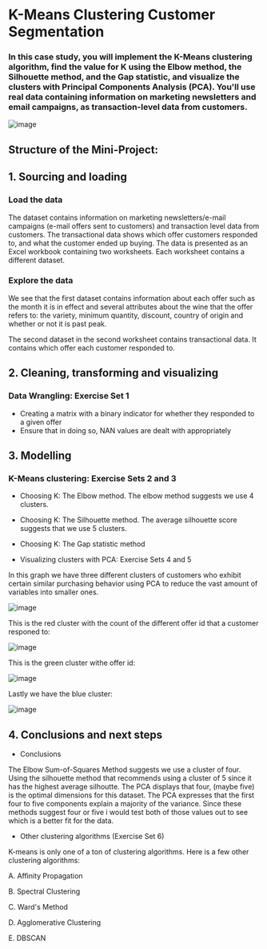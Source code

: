 # K-Means Clustering Customer Segmentation

### In this case study, you will implement the K-Means clustering algorithm, find the value for K using the Elbow method, the Silhouette method, and the Gap statistic, and visualize the clusters with Principal Components Analysis (PCA). You'll use real data containing information on marketing newsletters and email campaigns, as transaction-level data from customers.


![image](https://user-images.githubusercontent.com/86930309/228121420-cf4cdbe6-3116-4dac-81b3-d9a90c8cd234.png)

## Structure of the Mini-Project:

## 1. Sourcing and loading

### Load the data

The dataset contains information on marketing newsletters/e-mail campaigns (e-mail offers sent to customers) and transaction level data from customers. The transactional data shows which offer customers responded to, and what the customer ended up buying. The data is presented as an Excel workbook containing two worksheets. Each worksheet contains a different dataset.

### Explore the data

We see that the first dataset contains information about each offer such as the month it is in effect and several attributes about the wine that the offer refers to: the variety, minimum quantity, discount, country of origin and whether or not it is past peak.

The second dataset in the second worksheet contains transactional data. It contains which offer each customer responded to.

## 2. Cleaning, transforming and visualizing

### Data Wrangling: Exercise Set 1

- Creating a matrix with a binary indicator for whether they responded to a given offer
- Ensure that in doing so, NAN values are dealt with appropriately

## 3. Modelling

### K-Means clustering: Exercise Sets 2 and 3

- Choosing K: The Elbow method. The elbow method suggests we use 4 clusters.

- Choosing K: The Silhouette method. The average silhouette score suggests that we use 5 clusters.

- Choosing K: The Gap statistic method

- Visualizing clusters with PCA: Exercise Sets 4 and 5

In this graph we have three different clusters of customers who exhibit certain similar purchasing behavior using PCA to reduce the vast amount of variables into smaller ones.

![image](https://user-images.githubusercontent.com/86930309/228367832-9ff89d13-86f1-41c3-ae8c-ba610a42159f.png)

This is the red cluster with the count of the different offer id that a customer responed to:

![image](https://user-images.githubusercontent.com/86930309/228368441-db0aff4d-d809-4597-8eeb-1ba85fe26fae.png)

This is the green cluster withe offer id:

![image](https://user-images.githubusercontent.com/86930309/228368516-4cae3d03-ccef-4331-9e40-8a5ae3fcf751.png)

Lastly we have the blue cluster:

![image](https://user-images.githubusercontent.com/86930309/228368544-570b44d4-614a-4713-a453-a040279463cd.png)

## 4. Conclusions and next steps

- Conclusions

The Elbow Sum-of-Squares Method suggests we use a cluster of four. Using the silhouette method that recommends using
a cluster of 5 since it has the highest average silhoutte. The PCA displays that four, (maybe five) is the optimal dimensions for this dataset. The PCA expresses that the first four to five components explain a majority of the variance. Since these methods suggest four or five i would test both of those values out to see which is a better fit for the data.

- Other clustering algorithms (Exercise Set 6)

K-means is only one of a ton of clustering algorithms. Here is a few other clustering algorithms:

A. Affinity Propagation 

B. Spectral Clustering

C. Ward's Method 

D. Agglomerative Clustering

E. DBSCAN
